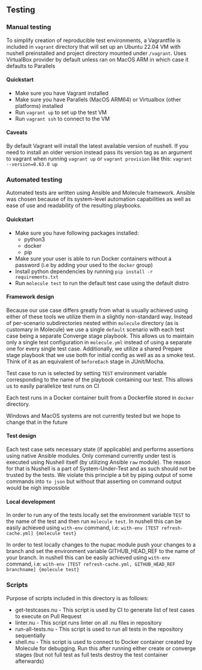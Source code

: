 ## __Testing__

### __Manual testing__
To simplify creation of reproducible test environments, a Vagrantfile is included in `vagrant` directory that will set up an Ubuntu 22.04 VM with nushell preinstalled and project directory mounted under `/vagrant`. Uses VirtualBox provider by default unless ran on MacOS ARM in which case it defaults to Parallels

#### __Quickstart__
* Make sure you have Vagrant installed
* Make sure you have Parallels (MacOS ARM64) or Virtualbox (other platforms) installed
* Run `vagrant up` to set up the test VM
* Run `vagrant ssh` to connect to the VM

#### __Caveats__
By default Vagrant will install the latest available version of nushell. If you need to install an older version instead pass its version tag as an argument to vagrant when running `vagrant up` or `vagrant provision` like this: `vagrant --version=0.63.0 up`

### __Automated testing__
Automated tests are written using Ansible and Molecule framework. Ansible was chosen because of its system-level automation capabilities as well as ease of use and readability of the resulting playbooks.

#### __Quickstart__
* Make sure you have following packages installed:
    * python3
    * docker
    * pip
* Make sure your user is able to run Docker containers without a password (i.e by adding your used to the `docker` group)
* Install python dependencies by running `pip install -r requirements.txt`
* Run `molecule test` to run the default test case using the default distro

#### __Framework design__
Because our use case differs greatly from what is usually achieved using either of these tools we utilize them in a slightly non-standard way. Instead of per-scenario subdirectories nested within `molecule` directory (as is customary in Molecule) we use a single `default` scenario with each test case being a separate Converge stage playbook. This allows us to maintain only a single test configuration in `molecule.yml` instead of using a separate one for every single test case. Additionally, we utilize a shared Prepare stage playbook that we use both for initial config as well as as a smoke test. Think of it as an equivalent of `beforeEach` stage in JUnit/Mocha.

Test case to run is selected by setting `TEST` environment variable corresponding to the name of the playbook containing our test. This allows us to easily parallelize test runs on CI

Each test runs in a Docker container built from a Dockerfile stored in `docker` directory.

Windows and MacOS systems are not currently tested but we hope to change that in the future

#### __Test design__
Each test case sets necessary state (if applicable) and performs assertions using native Ansible modules. Only command currently under test is executed using Nushell itself (by utilizing Ansible `raw` module). The reason for that is Nushell is a part of System-Under-Test and as such should not be trusted by the tests. We violate this principle a bit by piping output of some commands into `to json` but without that asserting on command output would be nigh impossible

#### __Local development__
In order to run any of the tests locally set the environment variable `TEST` to the name of the test and then run `molecule test`. In nushell this can be easily achieved using `with-env` command, i.e: `with-env [TEST refresh-cache.yml] {molecule test}`

In order to test locally changes to the nupac module push your changes to a branch and set the environment variable GITHUB_HEAD_REF to the name of your branch. In nushell this can be easily achieved using `with-env` command, i.e: `with-env [TEST refresh-cache.yml, GITHUB_HEAD_REF branchname] {molecule test}`

### __Scripts__
Purpose of scripts included in this directory is as follows:
* get-testcases.nu - This script is used by CI to generate list of test cases to execute on Pull Request
* linter.nu - This script runs linter on all .nu files in repository
* run-all-tests.nu - This script is used to run all tests in the repository sequentially
* shell.nu - This script is used to connect to Docker container created by Molecule for debugging. Run this after running either create or converge stages (but not full test as full tests destroy the test container afterwards)
